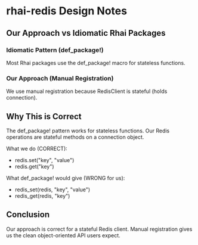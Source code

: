 # rhai-redis Design Notes

## Our Approach vs Idiomatic Rhai Packages

### Idiomatic Pattern (def_package!)
Most Rhai packages use the def_package! macro for stateless functions.

### Our Approach (Manual Registration)
We use manual registration because RedisClient is stateful (holds connection).

## Why This is Correct

The def_package! pattern works for stateless functions. 
Our Redis operations are stateful methods on a connection object.

What we do (CORRECT):
- redis.set("key", "value")
- redis.get("key") 

What def_package! would give (WRONG for us):
- redis_set(redis, "key", "value")
- redis_get(redis, "key")

## Conclusion

Our approach is correct for a stateful Redis client. Manual registration gives us the clean object-oriented API users expect.
